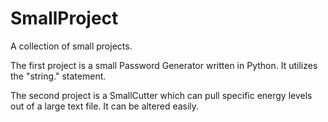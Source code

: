 # SmallProject
A collection of small projects. 

The first project is a small Password Generator written in Python. It utilizes the "string." statement.

The second project is a SmallCutter which can pull specific energy levels out of a large text file. It can be altered easily.
